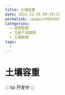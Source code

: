 ```yaml
---
title: 土壤容重
date: 2021-11-26 00:19:17
permalink: /pages/b984dd/
categories:
  - 遥感数据
  - 卫星产品数据
  - 土壤数据
tags:
  - 
---
```

# 土壤容重

::: tip
开发中
:::

